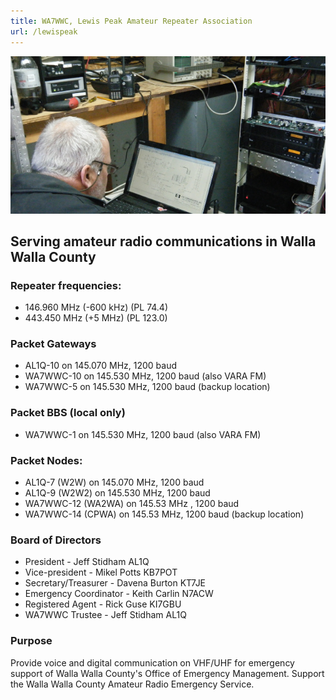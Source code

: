 ```yaml
---
title: WA7WWC, Lewis Peak Amateur Repeater Association
url: /lewispeak
---
```

![Lewis Peak Repeaters Association](/images/lpara.jpg)

## Serving amateur radio communications in Walla Walla County

### Repeater frequencies:

* 146.960 MHz (-600 kHz) (PL 74.4)
* 443.450 MHz (+5 MHz) (PL 123.0)

### Packet Gateways

* AL1Q-10 on 145.070 MHz, 1200 baud
* WA7WWC-10 on 145.530 MHz, 1200 baud (also VARA FM)
* WA7WWC-5 on 145.530 MHz, 1200 baud (backup location)

### Packet BBS (local only)

* WA7WWC-1 on 145.530 MHz, 1200 baud (also VARA FM)

### Packet Nodes:

* AL1Q-7 (W2W) on 145.070 MHz, 1200 baud
* AL1Q-9 (W2W2) on 145.530 MHz, 1200 baud
* WA7WWC-12 (WA2WA) on 145.53 MHz , 1200 baud
* WA7WWC-14 (CPWA) on 145.53 MHz, 1200 baud (backup location)

### Board of Directors

* President - Jeff Stidham AL1Q
* Vice-president - Mikel Potts KB7POT
* Secretary/Treasurer - Davena Burton KT7JE
* Emergency Coordinator - Keith Carlin N7ACW
* Registered Agent - Rick Guse KI7GBU
* WA7WWC Trustee - Jeff Stidham AL1Q

### Purpose
Provide voice and digital communication on VHF/UHF for emergency support of Walla Walla County's Office of Emergency Management. 
Support the Walla Walla County Amateur Radio Emergency Service.


